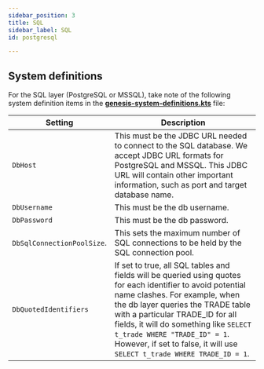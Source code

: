 ```yaml
---
sidebar_position: 3
title: SQL
sidebar_label: SQL
id: postgresql

---
```




## System definitions
For the SQL layer (PostgreSQL or MSSQL), take note of the following system definition items in the [**genesis-system-definitions.kts**](/creating-applications/configure-runtime/system-definitions/) file:


| Setting   | Description   |  
|----------|-------------|
| `DbHost` | This must be the JDBC URL needed to connect to the SQL database. We accept JDBC URL formats for PostgreSQL and MSSQL. This JDBC URL will contain other important information, such as port and target database name. |
| `DbUsername` | This must be the db username. |  
| `DbPassword` | This must be the db password.|
|`DbSqlConnectionPoolSize`.| This sets the maximum number of SQL connections to be held by the SQL connection pool. |  
| `DbQuotedIdentifiers` | If set to true, all SQL tables and fields will be queried using quotes for each identifier to avoid potential name clashes. For example, when the db layer queries the TRADE table with a particular TRADE_ID for all fields, it will do something like `SELECT t_trade WHERE "TRADE_ID" = 1`. However, if set to false, it will use `SELECT t_trade WHERE TRADE_ID = 1`.|  


